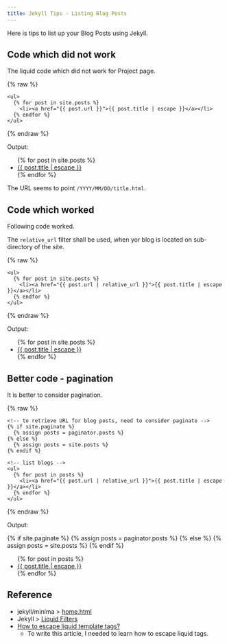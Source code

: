 ```yaml
---
title: Jekyll Tips - Listing Blog Posts 
---
```


Here is tips to list up your Blog Posts using Jekyll.

## Code which did not work

The liquid code which did not work for Project page.

{% raw %}
```liquid
<ul>
  {% for post in site.posts %}
    <li><a href="{{ post.url }}">{{ post.title | escape }}</a></li>
  {% endfor %}
</ul>
```
{% endraw %}

Output:

<ul>
  {% for post in site.posts %}
    <li><a href="{{ post.url }}">{{ post.title | escape }}</a></li>
  {% endfor %}
</ul>

The URL seems to point `/YYYY/MM/DD/title.html`.

## Code which worked

Following code worked.

The `relative_url` filter shall be used,
when yor blog is located on sub-directory of the site.

{% raw %}
```liquid
<ul>
  {% for post in site.posts %}
    <li><a href="{{ post.url | relative_url }}">{{ post.title | escape }}</a></li>
  {% endfor %}
</ul>
```
{% endraw %}

Output:

<ul>
  {% for post in site.posts %}
    <li><a href="{{ post.url | relative_url }}">{{ post.title | escape }}</a></li>
  {% endfor %}
</ul>

## Better code - pagination

It is better to consider pagination.

{% raw %}
```liquid
<!-- to retrieve URL for blog posts, need to consider paginate -->
{% if site.paginate %}
  {% assign posts = paginator.posts %}
{% else %}
  {% assign posts = site.posts %}
{% endif %}

<!-- list blogs -->
<ul>
  {% for post in posts %}
    <li><a href="{{ post.url | relative_url }}">{{ post.title | escape }}</a></li>
  {% endfor %}
</ul>

```
{% endraw %}

Output:

<!-- to retrieve URL for blog posts, need to consider paginate -->
{% if site.paginate %}
  {% assign posts = paginator.posts %}
{% else %}
  {% assign posts = site.posts %}
{% endif %}

<!-- list blogs -->
<ul>
  {% for post in posts %}
    <li><a href="{{ post.url | relative_url }}">{{ post.title | escape }}</a></li>
  {% endfor %}
</ul>

## Reference

* jekyll/minima > [home.html](https://github.com/jekyll/minima/blob/master/_layouts/home.html)
* Jekyll > [Liquid Filters](https://jekyllrb.com/docs/liquid/filters/)
* [How to escape liquid template tags?](https://stackoverflow.com/questions/3426182/how-to-escape-liquid-template-tags)
    * To write this article, I needed to learn how to escape liquid tags.
